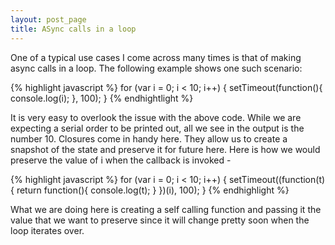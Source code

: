 ```yaml
---
layout: post_page
title: ASync calls in a loop
---
```


One of a typical use cases I come across many times is that of making async calls in a loop. The following example shows one such scenario:

{% highlight javascript %}
for (var i = 0; i < 10; i++) {
	setTimeout(function(){
		console.log(i);
	}, 100);
}
{% endhightlight %}

It is very easy to overlook the issue with the above code. While we are expecting a serial order to be printed out, all we see in the output is the number 10. Closures come in handy here. They allow us to create a snapshot of the state and preserve it for future here. Here is how we would preserve the value of i when the callback is invoked -

{% highlight javascript %}
for (var i = 0; i < 10; i++) {
	setTimeout((function(t){
		return function(){
			console.log(t);
		}
	})(i), 100);
}
{% endhighlight %}

What we are doing here is creating a self calling function and passing it the value that we want to preserve since it will change pretty soon when the loop iterates over.